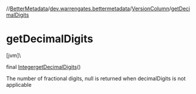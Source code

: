 //[BetterMetadata](../../../index.md)/[dev.warrengates.bettermetadata](../index.md)/[VersionColumn](index.md)/[getDecimalDigits](get-decimal-digits.md)

# getDecimalDigits

[jvm]\

final [Integer](https://docs.oracle.com/javase/8/docs/api/java/lang/Integer.html)[getDecimalDigits](get-decimal-digits.md)()

The number of fractional digits, null is returned when decimalDigits is not applicable
